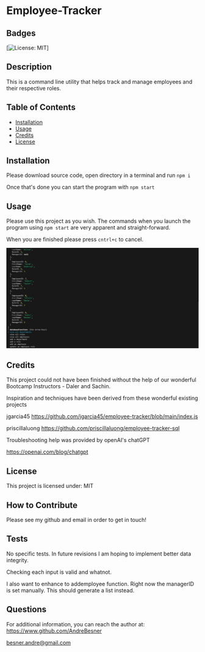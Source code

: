 # Employee-Tracker

## Badges
[![License: MIT](https://img.shields.io/badge/License-MIT-yellow.svg)]

## Description

This is a command line utility that helps track and manage employees and their respective roles.


## Table of Contents

- [Installation](#installation)
- [Usage](#usage)
- [Credits](#credits)
- [License](#license)

## Installation

Please download source code, open directory in a terminal and run `npm i`

Once that's done you can start the program with `npm start`


## Usage

Please use this project as you wish. The commands when you launch the program using `npm start` are very apparent and straight-forward. 

When you are finished please press `cntrl+c` to cancel.

![working site](./assets/Working%20Program.JPG)



## Credits

This project could not have been finished without the help of our wonderful Bootcamp Instructors - Daler and Sachin.

Inspiration and techniques have been derived from these wonderful existing projects

jgarcia45
https://github.com/jgarcia45/employee-tracker/blob/main/index.js

priscillaluong
https://github.com/priscillaluong/employee-tracker-sql

Troubleshooting help was provided by openAI's chatGPT

https://openai.com/blog/chatgpt


## License
    
This project is licensed under: MIT



## How to Contribute

Please see my github and email in order to get in touch!


## Tests

No specific tests. In future revisions I am hoping to implement better data integrity. 

Checking each input is valid and whatnot.

I also want to enhance to addemployee function. Right now the managerID is set manually. This should generate a list instead.


## Questions

For additional information, you can reach the author at: 
https://www.github.com/AndreBesner

besner.andre@gmail.com


